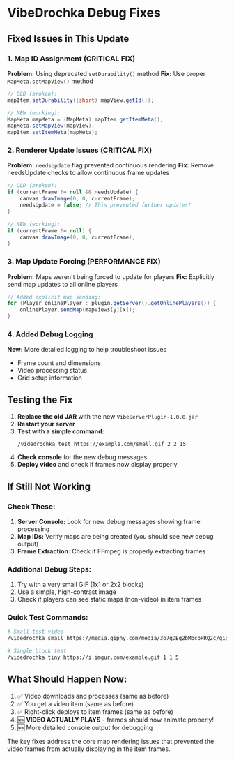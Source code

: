 # VibeDrochka Debug Fixes

## Fixed Issues in This Update

### 1. Map ID Assignment (CRITICAL FIX)
**Problem:** Using deprecated `setDurability()` method
**Fix:** Use proper `MapMeta.setMapView()` method
```java
// OLD (broken):
mapItem.setDurability((short) mapView.getId());

// NEW (working):
MapMeta mapMeta = (MapMeta) mapItem.getItemMeta();
mapMeta.setMapView(mapView);
mapItem.setItemMeta(mapMeta);
```

### 2. Renderer Update Issues (CRITICAL FIX)
**Problem:** `needsUpdate` flag prevented continuous rendering
**Fix:** Remove needsUpdate checks to allow continuous frame updates
```java
// OLD (broken):
if (currentFrame != null && needsUpdate) {
    canvas.drawImage(0, 0, currentFrame);
    needsUpdate = false; // This prevented further updates!
}

// NEW (working):
if (currentFrame != null) {
    canvas.drawImage(0, 0, currentFrame);
}
```

### 3. Map Update Forcing (PERFORMANCE FIX)
**Problem:** Maps weren't being forced to update for players
**Fix:** Explicitly send map updates to all online players
```java
// Added explicit map sending:
for (Player onlinePlayer : plugin.getServer().getOnlinePlayers()) {
    onlinePlayer.sendMap(mapViews[y][x]);
}
```

### 4. Added Debug Logging
**New:** More detailed logging to help troubleshoot issues
- Frame count and dimensions
- Video processing status
- Grid setup information

## Testing the Fix

1. **Replace the old JAR** with the new `VibeServerPlugin-1.0.0.jar`
2. **Restart your server**
3. **Test with a simple command:**
   ```
   /videdrochka test https://example.com/small.gif 2 2 15
   ```
4. **Check console** for the new debug messages
5. **Deploy video** and check if frames now display properly

## If Still Not Working

### Check These:
1. **Server Console:** Look for new debug messages showing frame processing
2. **Map IDs:** Verify maps are being created (you should see new debug output)
3. **Frame Extraction:** Check if FFmpeg is properly extracting frames

### Additional Debug Steps:
1. Try with a very small GIF (1x1 or 2x2 blocks)
2. Use a simple, high-contrast image
3. Check if players can see static maps (non-video) in item frames

### Quick Test Commands:
```bash
# Small test video
/videdrochka small https://media.giphy.com/media/3o7qDEq2bMbcbPRQ2c/giphy.gif 2 2 10

# Single block test  
/videdrochka tiny https://i.imgur.com/example.gif 1 1 5
```

## What Should Happen Now:
1. ✅ Video downloads and processes (same as before)
2. ✅ You get a video item (same as before)  
3. ✅ Right-click deploys to item frames (same as before)
4. 🆕 **VIDEO ACTUALLY PLAYS** - frames should now animate properly!
5. 🆕 More detailed console output for debugging

The key fixes address the core map rendering issues that prevented the video frames from actually displaying in the item frames.